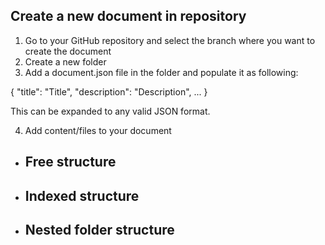 ## Create a new document in repository

1. Go to your GitHub repository and select the branch where you want to create the document
2. Create a new folder
3. Add a document.json file in the folder and populate it as following: 

{
  "title": "Title",
   "description": "Description",
   ...
}

This can be expanded to any valid JSON format.

4. Add content/files to your document

  - Free structure
    - 
  - Indexed structure
    - 
  - Nested folder structure
    - 
